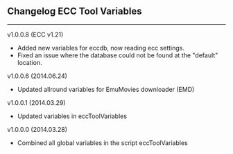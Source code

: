 ## Changelog ECC Tool Variables
***
v1.0.0.8 (ECC v1.21)
- Added new variables for eccdb, now reading ecc settings.
- Fixed an issue where the database could not be found at the "default" location.

v1.0.0.6 (2014.06.24)
- Updated allround variables for EmuMovies downloader (EMD)

v1.0.0.1 (2014.03.29)
- Updated variables in eccToolVariables

v1.0.0.0 (2014.03.28)
- Combined all global variables in the script eccToolVariables